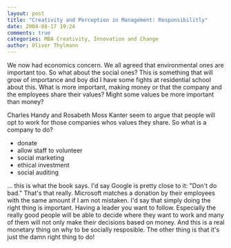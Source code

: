 ```yaml
---
layout: post
title: "Creativity and Perception in Management: Responsibilitly"
date: 2004-08-17 19:24
comments: true
categories: MBA Creativity, Innovation and Change
author: Oliver Thylmann
---
```



We now had economics concern. We all agreed that environmental ones are important too. So what about the social ones? This is something that will grow of importance and boy did I have some fights at residential school about this. What is more important, making money or that the company and the employees share their values? Might some values be more important than money?





Charles Handy and Rosabeth Moss Kanter seem to argue that people will opt to work for those companies whos values they share. So what is a company to do?


* donate
* allow staff to volunteer
* social marketing
* ethical investment
* social auditing


... this is what the book says. I'd say Google is pretty close to it: &quot;Don't do bad.&quot;  That's that really. Microsoft matches a donation by their employees with the same amount if I am not mistaken. I'd say that simply doing the right thing is important. Having a leader you want to follow. Especially the really good people will be able to decide where they want to work and many of them will not only make their decisions based on money. And this is a real monetary thing on why to be socially resposible. The other thing is that it's just the damn right thing to do!




